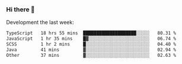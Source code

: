 ### Hi there 👋

Development the last week:
<!--START_SECTION:waka-->

```txt
TypeScript   18 hrs 55 mins  ████████████████████░░░░░   80.31 %
JavaScript   1 hr 35 mins    █▓░░░░░░░░░░░░░░░░░░░░░░░   06.74 %
SCSS         1 hr 2 mins     █░░░░░░░░░░░░░░░░░░░░░░░░   04.40 %
Java         41 mins         ▓░░░░░░░░░░░░░░░░░░░░░░░░   02.94 %
Other        37 mins         ▓░░░░░░░░░░░░░░░░░░░░░░░░   02.63 %
```

<!--END_SECTION:waka-->

<!--
**JASONPANGGO/jasonpanggo** is a ✨ _special_ ✨ repository because its `README.md` (this file) appears on your GitHub profile.

Here are some ideas to get you started:

- 🔭 I’m currently working on ...
- 🌱 I’m currently learning ...
- 👯 I’m looking to collaborate on ...
- 🤔 I’m looking for help with ...
- 💬 Ask me about ...
- 📫 How to reach me: ...
- 😄 Pronouns: ...
- ⚡ Fun fact: ...
-->
